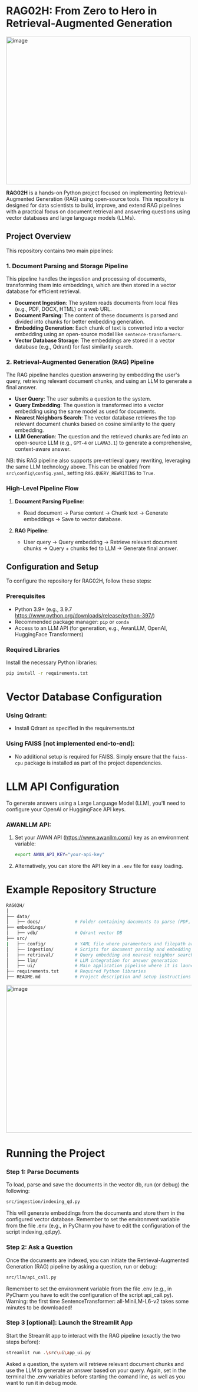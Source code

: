 # RAG02H: From Zero to Hero in Retrieval-Augmented Generation

<img src="https://github.com/user-attachments/assets/70d6c2c4-8da1-466b-a40c-70c827d320e7" alt="image" width="500" height="400">

**RAG02H** is a hands-on Python project focused on implementing Retrieval-Augmented Generation (RAG) using open-source tools. This repository is designed for data scientists to build, improve, and extend RAG pipelines with a practical focus on document retrieval and answering questions using vector databases and large language models (LLMs).

## Project Overview

This repository contains two main pipelines:

### 1. Document Parsing and Storage Pipeline
This pipeline handles the ingestion and processing of documents, transforming them into embeddings, which are then stored in a vector database for efficient retrieval.

- **Document Ingestion**: The system reads documents from local files (e.g., PDF, DOCX, HTML) or a web URL.
- **Document Parsing**: The content of these documents is parsed and divided into chunks for better embedding generation.
- **Embedding Generation**: Each chunk of text is converted into a vector embedding using an open-source model like `sentence-transformers`.
- **Vector Database Storage**: The embeddings are stored in a vector database (e.g., Qdrant) for fast similarity search.

### 2. Retrieval-Augmented Generation (RAG) Pipeline
The RAG pipeline handles question answering by embedding the user's query, retrieving relevant document chunks, and using an LLM to generate a final answer.

- **User Query**: The user submits a question to the system.
- **Query Embedding**: The question is transformed into a vector embedding using the same model as used for documents.
- **Nearest Neighbors Search**: The vector database retrieves the top relevant document chunks based on cosine similarity to the query embedding.
- **LLM Generation**: The question and the retrieved chunks are fed into an open-source LLM (e.g., `GPT-4` or `LLAMA3.1`) to generate a comprehensive, context-aware answer.

NB: this RAG pipeline also supports pre-retrieval query rewriting, leveraging the same LLM technology above. This can be enabled from `src\config\config.yaml`, setting `RAG.QUERY_REWRITING` to `True`. 

### High-Level Pipeline Flow
1. **Document Parsing Pipeline**:
    - Read document → Parse content → Chunk text → Generate embeddings → Save to vector database.
    
2. **RAG Pipeline**:
    - User query → Query embedding → Retrieve relevant document chunks → Query + chunks fed to LLM → Generate final answer.

## Configuration and Setup

To configure the repository for RAG02H, follow these steps:

### Prerequisites
- Python 3.9+ (e.g., 3.9.7 https://www.python.org/downloads/release/python-397/)
- Recommended package manager: `pip` or `conda`
- Access to an LLM API (for generation, e.g., AwanLLM, OpenAI, HuggingFace Transformers)

### Required Libraries
Install the necessary Python libraries:

```bash
pip install -r requirements.txt
```

# Vector Database Configuration

### Using Qdrant:
- Install Qdrant as specified in the requirements.txt

### Using FAISS [not implemented end-to-end]:
- No additional setup is required for FAISS. Simply ensure that the `faiss-cpu` package is installed as part of the project dependencies.

# LLM API Configuration

To generate answers using a Large Language Model (LLM), you'll need to configure your OpenAI or HuggingFace API keys.

### AWANLLM API:
1. Set your AWAN API (https://www.awanllm.com/) key as an environment variable:
    ```bash
    export AWAN_API_KEY="your-api-key"
    ```
2. Alternatively, you can store the API key in a `.env` file for easy loading.

# Example Repository Structure

```bash
RAG02H/
│
├── data/
│   ├── docs/             # Folder containing documents to parse (PDF, HTML, etc.)
├── embeddings/
│   ├── vdb/              # Qdrant vector DB
├── src/
|   ├── config/           # YAML file where paramenters and filepath are specified
│   ├── ingestion/        # Scripts for document parsing and embedding generation
│   ├── retrieval/        # Query embedding and nearest neighbor search
│   ├── llm/              # LLM integration for answer generation
│   ├── ui/               # Main application pipeline where it is launch the UI application
├── requirements.txt      # Required Python libraries
├── README.md             # Project description and setup instructions
```

<img src="https://github.com/user-attachments/assets/c9d1c57d-59d7-4246-b377-853f3b81e33b" alt="image" width="700" height="400">

# Running the Project

### Step 1: Parse Documents
To load, parse and save the documents in the vector db, run (or debug) the following:

```bash
src/ingestion/indexing_qd.py
```

This will generate embeddings from the documents and store them in the configured vector database.
Remember to set the environment variable from the file .env (e.g., in PyCharm you have to edit the configuration of the script indexing_qd.py).


### Step 2: Ask a Question
Once the documents are indexed, you can initiate the Retrieval-Augmented Generation (RAG) pipeline by asking a question, run or debug:

```bash
src/llm/api_call.py
```

Remember to set the environment variable from the file .env (e.g., in PyCharm you have to edit the configuration of the script api_call.py).
Warning: the first time SentenceTransformer: all-MiniLM-L6-v2 takes some minutes to be downloaded!

### Step 3 [optional]: Launch the Streamlit App
Start the Streamlit app to interact with the RAG pipeline (exactly the two steps before):

```bash
streamlit run .\src\ui\app_ui.py
```

Asked a question, the system will retrieve relevant document chunks and use the LLM to generate an answer based on your query.
Again, set in the terminal the .env variables before starting the comand line, as well as you want to run it in debug mode.
